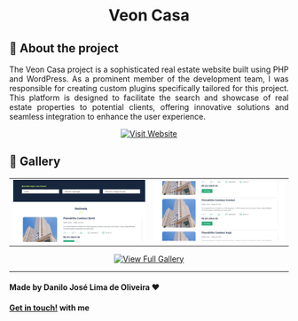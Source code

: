 <div align="center">

</div>

<div align="center">

# Veon Casa

</div>

## :iphone: About the project

<p align="justify">
The Veon Casa project is a sophisticated real estate website built using PHP and WordPress. As a prominent member of the development team, I was responsible for creating custom plugins specifically tailored for this project. This platform is designed to facilitate the search and showcase of real estate properties to potential clients, offering innovative solutions and seamless integration to enhance the user experience.
</p>

<p align="center">
  <a href="https://veoncasa.rerum.dev.br" target="_blank">
    <img src="https://img.shields.io/badge/Visit%20Website-0078D7?style=for-the-badge&logo=wordpress&logoColor=white" alt="Visit Website"/>
  </a>
</p>

## 📸 Gallery

<table>
  <tr>
    <td align="center">
      <img src="./assets/Home.png" alt="Home" width="600"/><br/>
    </td>
    <td align="center">
      <img src="./assets/Lista.png" alt="Lista" width="600"/><br/>
    </td>
  </tr>
</table>

<p align="center">
  <a href="https://flic.kr/s/aHBqjCcqWz" target="_blank">
    <img src="https://img.shields.io/badge/View%20Full%20Gallery-0078D7?style=for-the-badge&logo=google&logoColor=white" alt="View Full Gallery"/>
  </a>
</p>

---

#### Made by Danilo José Lima de Oliveira ♥ 
#### [Get in touch!](https://www.linkedin.com/in/danilo-js/) with me 

[vc]: https://code.visualstudio.com/
[vceditconfig]: https://marketplace.visualstudio.com/items?itemName=EditorConfig.EditorConfig
[vceslint]: https://marketplace.visualstudio.com/items?itemName=dbaeumer.vscode-eslint
[vcprettier]: https://marketplace.visualstudio.com/items?itemName=esbenp.prettier-vscode